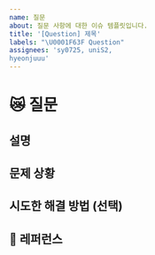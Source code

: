```yaml
---
name: 질문
about: 질문 사항에 대한 이슈 템플릿입니다.
title: '[Question] 제목'
labels: "\U0001F63F Question"
assignees: 'sy0725, uniS2, 
hyeonjuuu'
---
```


# 😿 질문

## 설명

<!-- 질문에 대한 구체적인 내용을 작성해주세요. -->

## 문제 상황

<!-- 어디에서든 간단한 단계로 버그를 재현할 수 있는 방법을 설명해주세요. -->

## 시도한 해결 방법 (선택)

<!-- 이미 시도한 해결 방법이 있다면 설명해주세요. -->

## 📸 레퍼런스

<!-- ❗사진은 필수로 넣어주세요. -->

<!-- 추가 내용의 경우 하단에 적어주세요. -->
